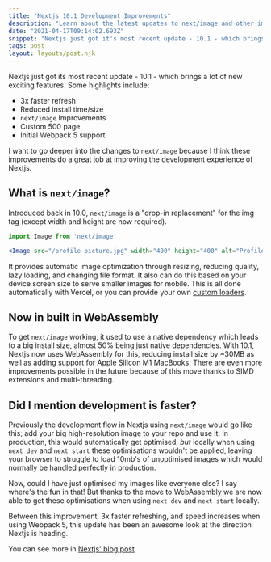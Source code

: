```yaml
---
title: "Nextjs 10.1 Development Improvements"
description: "Learn about the latest updates to next/image and other improvements"
date: "2021-04-17T09:14:02.693Z"
snippet: "Nextjs just got it's most recent update - 10.1 - which brings a lot of new exciting features. Some highlights include: 3x faster refresh, Reduced install time/size, next/image Improvements, Custom 500 page, Initial Webpack 5 support."
tags: post
layout: layouts/post.njk
---
```


Nextjs just got its most recent update - 10.1 - which brings a lot of new exciting features. Some highlights include:

- 3x faster refresh
- Reduced install time/size
- `next/image` Improvements
- Custom 500 page
- Initial Webpack 5 support

I want to go deeper into the changes to `next/image` because I think these
improvements do a great job at improving the development experience of Nextjs.

## What is `next/image`?

Introduced back in 10.0, `next/image` is a "drop-in replacement" for the img tag (except width and height are now required).

```jsx
import Image from 'next/image'

<Image src="/profile-picture.jpg" width="400" height="400" alt="Profile Picture">
```

It provides automatic image optimization through resizing, reducing quality, lazy loading, and changing file format. It also can do this based on your device
screen size to serve smaller images for mobile. This is all done automatically with Vercel, or you can provide your own [custom loaders](https://nextjs.org/docs/api-reference/next/image#loader).

## Now in built in WebAssembly

To get `next/image` working, it used to use a native dependency which leads to a big
install size, almost 50% being just native dependencies. With 10.1, Nextjs now uses WebAssembly
for this, reducing install size by ~30MB as well as adding support for Apple Silicon M1 MacBooks.
There are even more improvements possible in the future because of this move thanks to SIMD extensions and multi-threading.

## Did I mention development is faster?

Previously the development flow in Nextjs using `next/image` would go like this; add your big high-resolution
image to your repo and use it. In production, this would automatically get optimised, _but_ locally when using
`next dev` and `next start` these optimisations wouldn't be applied, leaving your browser
to struggle to load 10mb's of unoptimised images which would normally be handled perfectly in production.

Now, could I have just optimised my images like everyone else? I say where's the fun in that!
But thanks to the move to WebAssembly we are now able to get these optimisations when using `next dev`
and `next start` locally.

Between this improvement, 3x faster refreshing, and speed increases when using Webpack 5,
this update has been an awesome look at the direction Nextjs is heading.

You can see more in [Nextjs' blog post](https://nextjs.org/blog/next-10-1)
